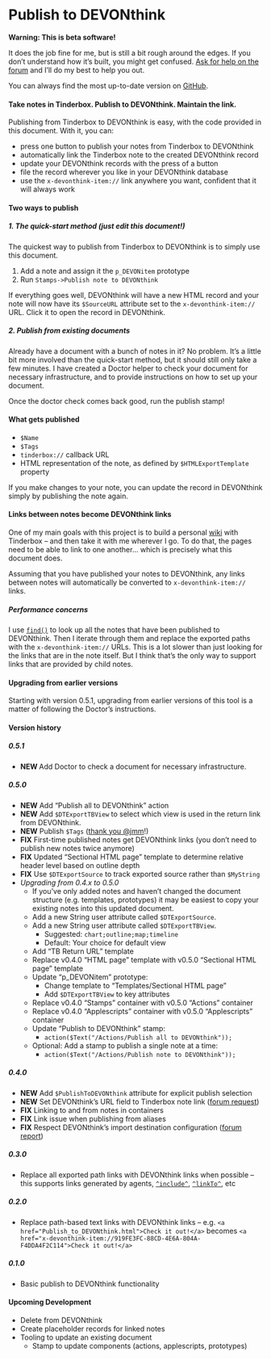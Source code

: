 <h1>Publish to DEVONthink</h1>
<p><b>Warning: This is beta software!</b></p>
<p>It does the job fine for me, but is still a bit rough around the edges. If you don’t understand how it’s built, you might get confused. <a href="http://forum.eastgate.com/t/publish-from-tinderbox-to-devonthink/1123">Ask for help on the forum</a> and I’ll do my best to help you out.</p>

<p>You can always find the most up-to-date version on <a href="https://github.com/patmaddox/publish-tinderbox-to-devonthink">GitHub</a>.</p>
<h4>Take notes in Tinderbox. Publish to DEVONthink. Maintain the link.</h4>
<p>Publishing from Tinderbox to DEVONthink is easy, with the code provided in this document. With it, you can:</p>
<ul><li> press one button to publish your notes from Tinderbox to DEVONthink</li>
<li> automatically link the Tinderbox note to the created DEVONthink record</li>
<li> update your DEVONthink records with the press of a button</li>
<li> file the record wherever you like in your DEVONthink database</li>
<li> use the <code>x-devonthink-item://</code> link anywhere you want, confident that it will always work</li></ul>

<h4>Two ways to publish</h4>

<h5>1. The quick-start method (just edit this document!)</h5>
<p>The quickest way to publish from Tinderbox to DEVONthink is to simply use this document.</p>

<ol><li> Add a note and assign it the <code>p_DEVONitem</code> prototype
<li> Run <code>Stamps->Publish note to DEVONthink</code></ol>

<p>If everything goes well, DEVONthink will have a new HTML record and your note will now have its <code>$SourceURL</code> attribute set to the <code>x-devonthink-item://</code> URL. Click it to open the record in DEVONthink.</p>

<h5>2. Publish from existing documents</h5>
<p>Already have a document with a bunch of notes in it? No problem. It’s a little bit more involved than the quick-start method, but it should still only take a few minutes. I have created a Doctor helper to check your document for necessary infrastructure, and to provide instructions on how to set up your document.</p>

<p>Once the doctor check comes back good, run the publish stamp!</p>


<h4>What gets published</h4>
<ul><li> <code>$Name</code></li>
<li> <code>$Tags</code></li>
<li> <code>tinderbox://</code> callback URL</li>
<li> HTML representation of the note, as defined by <code>$HTMLExportTemplate</code> property</li></ul>
<p>If you make changes to your note, you can update the record in DEVONthink simply by publishing the note again.</p>

<h4>Links between notes become DEVONthink links</h4>
<p>One of my main goals with this project is to build a personal <a href="http://wiki.c2.com/?WelcomeVisitors">wiki</a> with Tinderbox – and then take it with me wherever I go. To do that, the pages need to be able to link to one another… which is precisely what this document does.</p>
<p>Assuming that you have published your notes to DEVONthink, any links between notes will automatically be converted to <code>x-devonthink-item://</code> links.</p>
<h5>Performance concerns</h5>
<p>I use <code><a href="http://acrobatfaq.com/atbref7/index/ActionsRules/Operators/FullOperatorList/findquery.html">find()</a></code> to look up all the notes that have been published to DEVONthink. Then I iterate through them and replace the exported paths with the <code>x-devonthink-item://</code> URLs. This is a lot slower than just looking for the links that are in the note itself. But I think that’s the only way to support links that are provided by child notes.</p>


<h4>Upgrading from earlier versions</h4>
<p>Starting with version 0.5.1, upgrading from earlier versions of this tool is a matter of following the Doctor’s instructions.</p>

<h4>Version history</h4>

<h5>0.5.1</h5>
<ul><li> <b>NEW </b>Add Doctor to check a document for necessary infrastructure.</li></ul>

<h5>0.5.0</h5>
<ul><li> <b>NEW</b> Add “Publish all to DEVONthink” action</li>
<li> <b>NEW</b> Add <code>$DTExportTBView</code> to select which view is used in the return link from DEVONthink.</li>
<li> <b>NEW</b> Publish <code>$Tags</code> (<a href="http://forum.eastgate.com/t/publish-from-tinderbox-to-devonthink/1123/30">thank you @jmm</a>!)</li>
<li> <b>FIX</b> First-time published notes get DEVONthink links (you don’t need to publish new notes twice anymore)</li>
<li> <b>FIX</b> Updated “Sectional HTML page” template to determine relative header level based on outline depth</li>
<li> <b>FIX</b> Use <code>$DTExportSource</code> to track exported source rather than <code>$MyString</code></li>
<li> <i>Upgrading from 0.4.x to 0.5.0
</i><ul><li> If you’ve only added notes and haven’t changed the document structure (e.g. templates, prototypes) it may be easiest to copy your existing notes into this updated document.</li>
<li> Add a new String user attribute called <code>$DTExportSource</code>.</li>
<li> Add a new String user attribute called <code>$DTExportTBView</code>.
<ul><li> Suggested: <code>chart;outline;map;timeline</code></li>
<li> Default: Your choice for default view</li></ul></li>
<li> Add “TB Return URL” template</li>
<li> Replace v0.4.0 “HTML page” template with v0.5.0 “Sectional HTML page” template</li>
<li> Update “p_DEVONitem” prototype:
<ul><li> Change template to “Templates/Sectional HTML page”</li>
<li> Add <code>$DTExportTBView</code> to key attributes</li></ul></li>
<li> Replace v0.4.0 “Stamps” container with v0.5.0 “Actions” container</li>
<li> Replace v0.4.0 “Applescripts” container with v0.5.0 “Applescripts” container </li>
<li> Update “Publish to DEVONthink” stamp:
<ul><li> <code>action($Text("/Actions/Publish all to DEVONthink"));</code></li></ul></li>
<li> Optional: Add a stamp to publish a single note at a time:
<ul><li> <code>action($Text("/Actions/Publish note to DEVONthink"));</code></li></ul></li></ul></li></ul>

<h5>0.4.0</h5>
<ul><li> <b>NEW</b> Add <code>$PublishToDEVONthink</code> attribute for explicit publish selection</li>
<li> <b>NEW</b> Set DEVONthink’s URL field to Tinderbox note link (<a href="http://forum.eastgate.com/t/publish-from-tinderbox-to-devonthink/1123/21">forum request</a>)</li>
<li> <b>FIX</b> Linking to and from notes in containers</li>
<li> <b>FIX</b> Link issue when publishing from aliases</li>
<li> <b>FIX</b> Respect DEVONthink’s import destination configuration (<a href="http://forum.eastgate.com/t/publish-from-tinderbox-to-devonthink/1123/12">forum report</a>)</li></ul>

<h5>0.3.0</h5>
<ul><li> Replace all exported path links with DEVONthink links when possible – this supports links generated by agents, <code><a href="http://acrobatfaq.com/atbref7/index/ExportCodes/ExportCodes-FullListing/includeitemgrouptemplate.html">&Hat;include&Hat;</a></code>, <code><a href="http://acrobatfaq.com/atbref7/index/ExportCodes/ExportCodes-FullListing/linkToitemdatacssclass.html">&Hat;linkTo&Hat;</a></code>, etc</li></ul>

<h5>0.2.0</h5>
<ul><li> Replace path-based text links with DEVONthink links – e.g. <code>&lt;a href="Publish_to_DEVONthink.html"&gt;Check it out!&lt;/a&gt;</code> becomes <code>&lt;a href="x-devonthink-item://919FE3FC-88CD-4E6A-804A-F4DDA4F2C114"&gt;Check it out!&lt;/a&gt;</code></li></ul>

<h5>0.1.0</h5>
<ul><li> Basic publish to DEVONthink functionality</li></ul>


<h4>Upcoming Development</h4>
<ul><li> Delete from DEVONthink</li>
<li> Create placeholder records for linked notes</li>
<li> Tooling to update an existing document
<ul><li> Stamp to update components (actions, applescripts, prototypes)</li></ul></li></ul>
